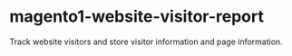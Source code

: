 # magento1-website-visitor-report
Track website visitors and store visitor information and page information.
